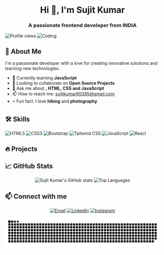 <h1 align="center">Hi 👋, I'm Sujit Kumar</h1>
<h3 align="center">A passionate frontend developer from INDIA</h3>

<img align="right" alt="Coding" width="400" src="https://cdn.dribbble.com/users/1162077/screenshots/3848914/programmer.gif">

<p align="left"> <img src="https://komarev.com/ghpvc/?username=sujitkumar-13&color=blueviolet" alt="Profile views" /> </p>

## 🚀 About Me
I'm a passionate developer with a love for creating innovative solutions and learning new technologies.

- 🌱 Currently learning **JavaScript**
- 👯 Looking to collaborate on **Open Source Projects**
- 💬 Ask me about **, HTML, CSS and JavaScript**
- 📫 How to reach me: [sujitkumar60395@gmail.com](mailto:sujitkumar60395@gmail.com)
- ⚡ Fun fact: I love **hiking** and **photography**

## 🛠 Skills
![HTML5](https://img.shields.io/badge/HTML5-E34F26?style=for-the-badge&logo=html5&logoColor=white)
![CSS3](https://img.shields.io/badge/CSS3-1572B6?style=for-the-badge&logo=css3&logoColor=white)
![Bootstrap](https://img.shields.io/badge/Boot/strap-563D7C?style=for-the-badge&logo=bootstrap&logoColor=white)
![Tailwind CSS](https://img.shields.io/badge/Tailwind_CSS-38B2AC?style=for-the-badge&logo=tailwind-css&logoColor=white)
![JavaScript](https://img.shields.io/badge/JavaScript-323330?style=for-the-badge&logo=javascript&logoColor=F7DF1E)
![React](https://img.shields.io/badge/React-20232A?style=for-the-badge&logo=react&logoColor=61DAFB)

## 🔥 Projects

## 📈 GitHub Stats
<p align="center">
  <img src="https://github-readme-stats.vercel.app/api?username=sujitkumar-13&show_icons=true&theme=radical" alt="Sujit Kumar's GitHub stats" />
  <img src="https://github-readme-stats.vercel.app/api/top-langs/?username=sujitkumar-13&layout=compact&theme=radical&count_private=true&private_token=YOUR_GITHUB_TOKEN" alt="Top Languages" />
</p>

## 📫 Connect with me
<p align="center">
  <a href="mailto:sujitkumar60395@gmail.com"><img src="https://img.shields.io/badge/Email-D14836?style=for-the-badge&logo=gmail&logoColor=white" alt="Email"></a>
  <a href="https://www.linkedin.com/in/sujit-kumar-learner/" target="blank"><img src="https://img.shields.io/badge/LinkedIn-0A66C2?style=for-the-badge&logo=linkedin&logoColor=white" alt="LinkedIn"></a>
  <a href="https://instagram.com/_sujit_kumar13" target="blank"><img src="https://img.shields.io/badge/Instagram-E4405F?style=for-the-badge&logo=instagram&logoColor=white" alt="Instagram"></a>
</p>

<picture>
  <source
    media="(prefers-color-scheme: dark)"
    srcset="https://raw.githubusercontent.com/platane/snk/output/github-contribution-grid-snake-dark.svg"
  />
  <source
    media="(prefers-color-scheme: light)"
    srcset="https://raw.githubusercontent.com/platane/snk/output/github-contribution-grid-snake.svg"
  />
  <img
    alt="github contribution grid snake animation"
    src="https://raw.githubusercontent.com/platane/snk/output/github-contribution-grid-snake.svg"
  />
</picture>
